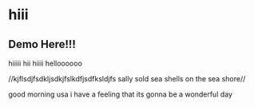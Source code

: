 # hiii
## Demo Here!!!
hiiiii hii hiiii helloooooo

//kjflsdjfsdkljsdkjfslkdfjsdfksldjfs sally sold sea shells on the sea shore//

good morning usa i have a feeling that its gonna be a wonderful day
